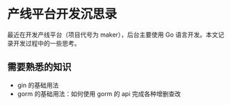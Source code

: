 # 产线平台开发沉思录

最近在开发产线平台（项目代号为 maker），后台主要使用 Go 语言开发。本文记录开发过程中的一些思考。

## 需要熟悉的知识

- gin 的基础用法
- gorm 的基础用法：如何使用 gorm 的 api 完成各种增删查改
